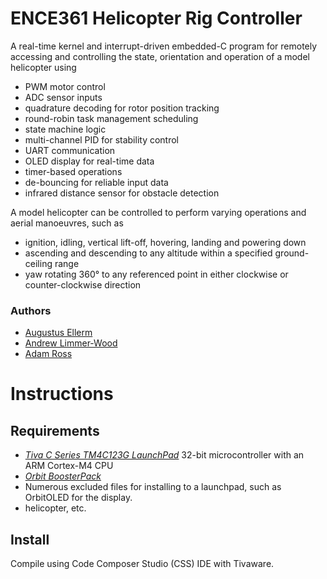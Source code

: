 # ENCE361 Helicopter Rig Controller

A real-time kernel and interrupt-driven embedded-C program for remotely accessing and
controlling the state, orientation and operation of a model helicopter using 

* PWM motor control
* ADC sensor inputs
* quadrature decoding for rotor position tracking
* round-robin task management scheduling
* state machine logic
* multi-channel PID for stability control
* UART communication
* OLED display for real-time data
* timer-based operations
* de-bouncing for reliable input data
* infrared distance sensor for obstacle detection

A model helicopter can be controlled to perform varying operations and aerial manoeuvres, such as
- ignition, idling, vertical lift-off, hovering, landing and powering down
- ascending and descending to any altitude within a specified ground-ceiling range
- yaw rotating 360° to any referenced point in either clockwise or counter-clockwise direction

### Authors

* [Augustus Ellerm](https://github.com/GusEllerm)
* [Andrew Limmer-Wood](https://github.com/Schrekse)
* [Adam Ross](https://github.com/r055a)

# Instructions

## Requirements

* [_Tiva C Series TM4C123G LaunchPad_](https://www.ti.com/tool/EK-TM4C123GXL) 32-bit microcontroller with an ARM Cortex-M4 CPU
* [_Orbit BoosterPack_](https://digilent.com/reference/orbit_boosterpack/orbit_boosterpack)
* Numerous excluded files for installing to a launchpad, such as OrbitOLED for the display.
* helicopter, etc.

## Install

Compile using Code Composer Studio (CSS) IDE with Tivaware.
